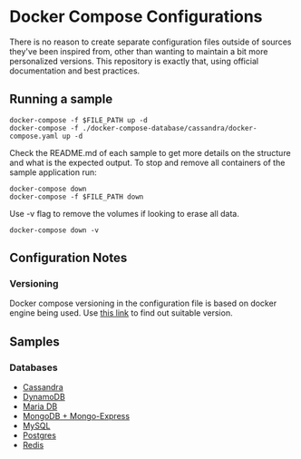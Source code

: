 # Docker Compose Configurations

There is no reason to create separate configuration files outside of sources they've been inspired from, other than wanting to maintain a bit more personalized versions.
This repository is exactly that, using official documentation and best practices.

## Running a sample

```shell script
docker-compose -f $FILE_PATH up -d
docker-compose -f ./docker-compose-database/cassandra/docker-compose.yaml up -d
```

Check the README.md of each sample to get more details on the structure and what is the expected output. To stop and remove all containers of the sample application run:

```shell script
docker-compose down
docker-compose -f $FILE_PATH down
```

Use -v flag to remove the volumes if looking to erase all data.

```shell script
docker-compose down -v
```

## Configuration Notes

### Versioning

Docker compose versioning in the configuration file is based on docker engine being used. Use [this link](https://docs.docker.com/compose/compose-file/compose-versioning/) to find out suitable version.

## Samples

### Databases

- [Cassandra](cassandra/docker-compose.yaml)
- [DynamoDB](./docker-compose-dynamodb.yaml)
- [Maria DB](./docker-compose-mariadb.yaml)
- [MongoDB + Mongo-Express](./docker-compose-mongodb.yaml)
- [MySQL](./docker-compose-mysql.yaml)
- [Postgres](./docker-compose-postgres.yaml)
- [Redis](./docker-compose-redis.yaml)
